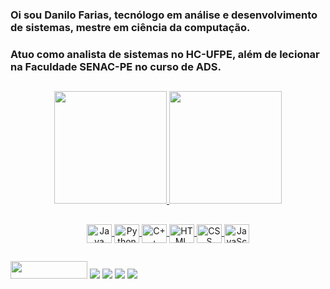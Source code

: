 ### Oi sou Danilo Farias, tecnólogo em análise e desenvolvimento de sistemas, mestre em ciência da computação. 
### Atuo como analista de sistemas no HC-UFPE, além de lecionar na Faculdade SENAC-PE no curso de ADS.
  ##
<div align="center">
  <a href="https://github.com/dansoaresfarias">
  <img height="180em" src="https://github-readme-stats.vercel.app/api?username=dansoaresfarias&show_icons=true&theme=dracula&include_all_commits=true&count_private=true"/>
  <img height="180em" src="https://github-readme-stats.vercel.app/api/top-langs/?username=dansoaresfarias&layout=compact&langs_count=7&theme=dracula"/>
</div>
  
## 
 
<div align="center">
    <img align="center" height="30" width="40" alt="Java" src="https://cdn.jsdelivr.net/gh/devicons/devicon/icons/java/java-original.svg">
    <img align="center" height="30" width="40" alt="Python" src="https://cdn.jsdelivr.net/gh/devicons/devicon/icons/python/python-original.svg">
    <img align="center" height="30" width="40" alt="C++" src="https://cdn.jsdelivr.net/gh/devicons/devicon/icons/cplusplus/cplusplus-original.svg">
    <img align="center" height="30" width="40" alt="HTML" src="https://cdn.jsdelivr.net/gh/devicons/devicon/icons/html5/html5-original.svg">
    <img align="center" height="30" width="40" alt="CSS" src="https://cdn.jsdelivr.net/gh/devicons/devicon/icons/css3/css3-original.svg">
    <img align="center" height="30" width="40" alt="JavaScript" src="https://cdn.jsdelivr.net/gh/devicons/devicon/icons/javascript/javascript-original.svg">
</div>

  ##
<div> 
  <a href="http://lattes.cnpq.br/5345085293597975" target="_blank"><img src="https://www.institutoinvest.edu.br/assets/img/lattes.png" width="123.25" height="28" target="_blank"></a>
  <a href="www.linkedin.com/in/dansoaresfarias" target="_blank"><img src="https://img.shields.io/badge/-LinkedIn-%230077B5?style=for-the-badge&logo=linkedin&logoColor=white" target="_blank"></a>
  <a href="https://sites.google.com/site/dansoaresfarias/" target="_blank"><img src="https://img.shields.io/badge/-SitesGoogle-1225DA?style=for-the-badge&logo=google&logoColor=white" target="_blank"></a>
  <a href="https://instagram.com/dansoaresfarias" target="_blank"><img src="https://img.shields.io/badge/-Instagram-%23E4405F?style=for-the-badge&logo=instagram&logoColor=white" target="_blank"></a>
  <a href = "mailto:dansoaresfarias@gmail.com"><img src="https://img.shields.io/badge/-Gmail-%23333?style=for-the-badge&logo=gmail&logoColor=white" target="_blank"></a>

</div>